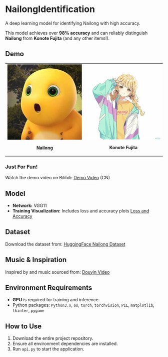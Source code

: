 # NailongIdentification
A deep learning model for identifying Nailong with high accuracy.

This model achieves over **98% accuracy** and can reliably distinguish **Nailong** from **Konote Fujita** (and any other items!).

## Demo
<table>
  <tr>
    <td align="center">
      <img src="pictures/1.jpg" alt="Nailong" width="300"><br>
      <p><b>Nailong</b></p>
    </td>
    <td align="center">
      <img src="pictures/2.jpg" alt="Konote Fujita" width="300"><br>
      <p><b>Konote Fujita</b></p>
    </td>
  </tr>
</table>

### Just For Fun!
Watch the demo video on Bilibili: [Demo Video](https://www.bilibili.com/video/BV18gDdY3EV6/) (CN)

## Model
- **Network:** VGG11
- **Training Visualization:** Includes loss and accuracy plots [Loss and Accuracy](model/results/VGG11-Nailong_plot.png)

## Dataset
Download the dataset from: [HuggingFace Nailong Dataset](https://huggingface.co/datasets/XiC1/nailong-dataset)

## Music & Inspiration
Inspired by and music sourced from: [Douyin Video](https://www.douyin.com/video/7433341884916862260)

## Environment Requirements
- **GPU** is required for training and inference.
- Python packages: `Python3.x`, `os`, `torch`, `torchvision`, `PIL`, `matplotlib`, `tkinter`, `pygame`

## How to Use
1. Download the entire project repository.
2. Ensure all environment dependencies are installed.
3. Run `api.py` to start the application.
